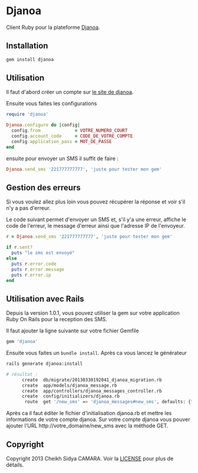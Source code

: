 Djanoa
======

Client Ruby pour la plateforme [Djanoa](http://www.djanoa.com).

Installation
------------
```bash
gem install djanoa
```

Utilisation
-----------

Il faut d'abord créer un compte sur [le site de djanoa](http://www.djanoa.com).

Ensuite vous faites les configurations
```ruby
require 'djanoa'

Djanoa.configure do |config|
  config.from             = VOTRE_NUMERO_COURT
  config.account_code     = CODE_DE_VOTRE_COMPTE
  config.application_pass = MOT_DE_PASSE
end
```

ensuite pour envoyer un SMS il suffit de faire :

```ruby
Djanoa.send_sms '221777777777', 'juste pour tester mon gem'
```

Gestion des erreurs
-------------------

Si vous voulez allez plus loin vous pouvez récupérer la réponse et voir s'il n'y a pas d'erreur.

Le code suivant permet d'envoyer un SMS et, s'il y'a une erreur, affiche le code de l'erreur, le message d'erreur ainsi que l'adresse IP de l'envoyeur.
```ruby
r = Djanoa.send_sms '221777777777', 'juste pour tester mon gem'

if r.sent?
  puts "le sms est envoyé"
else
  puts r.error.code
  puts r.error.message
  puts r.error.ip
end
```

Utilisation avec Rails
----------------------

Depuis la version 1.0.1, vous pouvez utiliser la gem sur votre application Ruby On Rails pour la reception des SMS.

Il faut ajouter la ligne suivante sur votre fichier Gemfile
```ruby
gem 'djanoa'
```
Ensuite vous faites un `bundle install`. Après ca vous lancez le générateur
```bash
rails generate djanoa:install

# résultat :
      create  db/migrate/20130330192041_djanoa_migration.rb
      create  app/models/djanoa_message.rb
      create  app/controllers/djanoa_messages_controller.rb
      create  config/initializers/djanoa.rb
       route  get '/new_sms' => 'djanoa_messages#new_sms', defaults: {format: 'xml'}
```
Après ca il faut éditer le fichier d'initialisation djanoa.rb et mettre les informations de votre compte djanoa.
Sur votre compte djanoa vous pouver ajouter l'URL http://votre_domaine/new_sms avec la méthode GET.

Copyright
---------
Copyright 2013 Cheikh Sidya CAMARA. Voir la [LICENSE](https://github.com/scicasoft/djanoa/blob/master/LICENSE.md) pour plus de détails.
